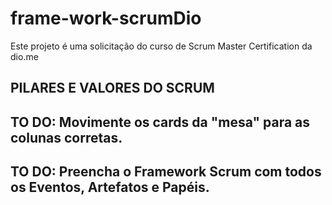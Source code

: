 # frame-work-scrumDio
Este projeto é uma solicitação do curso de Scrum Master Certification da dio.me

## PILARES E VALORES DO SCRUM 


## TO DO: Movimente os cards da "mesa" para as colunas corretas.


## TO DO: Preencha o Framework Scrum com todos os Eventos, Artefatos e Papéis.
